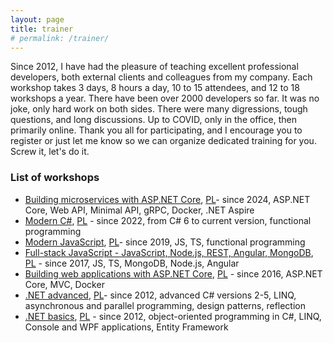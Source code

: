 ```yaml
---
layout: page
title: trainer
# permalink: /trainer/
---
```


Since 2012, I have had the pleasure of teaching excellent professional developers, both external clients and colleagues from my company. Each workshop takes 3 days, 8 hours a day, 10 to 15 attendees, and 12 to 18 workshops a year. There have been over 2000 developers so far. It was no joke, only hard work on both sides. There were many digressions, tough questions, and long discussions. Up to COVID, only in the office, then primarily online. Thank you all for participating, and I encourage you to register or just let me know so we can organize dedicated training for you. Screw it, let's do it.

### List of workshops

- [Building microservices with ASP.NET Core](/workshops/aspnet-core-microservices-apps-en), [PL](/workshops/aspnet-core-microservices-apps-pl)- since 2024, ASP.NET Core, Web API, Minimal API, gRPC, Docker, .NET Aspire
- [Modern C#](/workshops/modern-csharp-en.md), [PL](/workshops/modern-csharp-pl.md) - since 2022, from C# 6 to current version, functional programming
- [Modern JavaScript](/workshops/javascript-modern-en), [PL](/workshops/javascript-modern-pl)- since 2019, JS, TS, functional programming
- [Full-stack JavaScript - JavaScript, Node.js, REST, Angular, MongoDB](/workshops/javascript-architecture-en), [PL](/workshops/javascript-architecture-pl) - since 2017, JS, TS, MongoDB, Node.js, Angular
- [Building web applications with ASP.NET Core](/workshops/aspnet-core-web-apps-en), [PL](/workshops/aspnet-core-web-apps-pl) - since 2016, ASP.NET Core, MVC, Docker
- [.NET advanced](/workshops/dotnet-advanced-en.md), [PL](/workshops/dotnet-advanced-pl)- since 2012, advanced C# versions 2-5, LINQ, asynchronous and parallel programming, design patterns, reflection
- [.NET basics](/workshops/dotnet-basics-en), [PL](/workshops/dotnet-basics-pl) - since 2012, object-oriented programming in C#, LINQ, Console and WPF applications, Entity Framework
